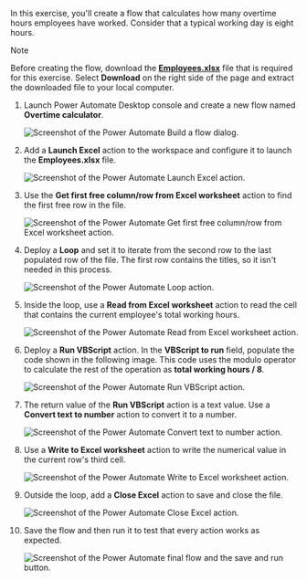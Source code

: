 In this exercise, you'll create a flow that calculates how many overtime hours employees have worked. Consider that a typical working day is eight hours.

> [!NOTE]
> Before creating the flow, download the [**Employees.xlsx**](https://github.com/MicrosoftDocs/mslearn-developer-tools-power-platform/blob/master/power-automate-desktop/Employees.zip) file that is required for this exercise. Select **Download** on the right side of the page and extract the downloaded file to your local computer.

1. Launch Power Automate Desktop console and create a new flow named **Overtime calculator**.

    ![Screenshot of the Power Automate Build a flow dialog.](..\media\first-exercise-new-flow.png)

1. Add a **Launch Excel** action to the workspace and configure it to launch the **Employees.xlsx** file.

    ![Screenshot of the Power Automate Launch Excel action.](..\media\first-exercise-launch-excel-action.png)

1. Use the **Get first free column/row from Excel worksheet** action to find the first free row in the file.

    ![Screenshot of the Power Automate Get first free column/row from Excel worksheet action.](..\media\first-exercise-get-first-free-column-row-from-excel-worksheet-action.png)

1. Deploy a **Loop** and set it to iterate from the second row to the last populated row of the file. The first row contains the titles, so it isn't needed in this process.

    ![Screenshot of the Power Automate Loop action.](..\media\first-exercise-loop-action.png)

1. Inside the loop, use a **Read from Excel worksheet** action to read the cell that contains the current employee's total working hours.

    ![Screenshot of the Power Automate Read from Excel worksheet action.](..\media\first-exercise-read-from-excel-worksheet-action.png)

1. Deploy a **Run VBScript** action. In the **VBScript to run** field, populate the code shown in the following image. This code uses the modulo operator to calculate the rest of the operation as **total working hours / 8**.

    ![Screenshot of the Power Automate Run VBScript action.](..\media\first-exercise-run-vbscript-action.png)

1. The return value of the **Run VBScript** action is a text value. Use a **Convert text to number** action to convert it to a number.

    ![Screenshot of the Power Automate Convert text to number action.](..\media\first-exercise-convert-text-to-number-action.png)

1. Use a **Write to Excel worksheet** action to write the numerical value in the current row's third cell.

    ![Screenshot of the Power Automate Write to Excel worksheet action.](..\media\first-exercise-write-to-excel-worksheet-action.png)

1. Outside the loop, add a **Close Excel** action to save and close the file.

    ![Screenshot of the Power Automate Close Excel action.](..\media\first-exercise-close-excel-action.png)

1. Save the flow and then run it to test that every action works as expected.

    ![Screenshot of the Power Automate final flow and the save and run button.](..\media\first-exercise-final-flow.png)
